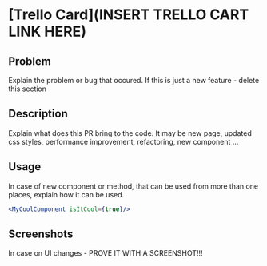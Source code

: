 # [Trello Card](INSERT TRELLO CART LINK HERE)

## Problem

Explain the problem or bug that occured. If this is just a new feature - delete this section

## Description

Explain what does this PR bring to the code. It may be new page, updated css styles, performance improvement, refactoring, new component ...

## Usage

In case of new component or method, that can be used from more than one places, explain how it can be used.

```jsx
<MyCoolComponent isItCool={true}/>
```

## Screenshots

In case on UI changes - PROVE IT WITH A SCREENSHOT!!!
